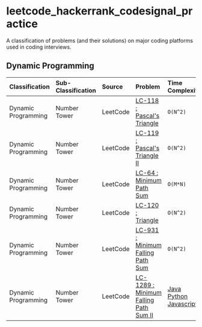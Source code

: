 # leetcode_hackerrank_codesignal_practice
A classification of problems (and their solutions) on major coding platforms used in coding interviews.

## Dynamic Programming

| Classification | Sub-Classification | Source | Problem | Time Complexity | Space Complexity | Difficulty | Explanation | Solution |
| :-             | :-                 | :-     | :-      | :-              | :-               | :-         | :- | :-       |
| Dynamic Programming | Number Tower  | LeetCode | [LC-118 : Pascal's Triangle](https://leetcode.com/problems/pascals-triangle) | `O(N^2)` | `O(N^2)` | Easy | [Solution Explanation](./dynamic_programming/leetcode/LC-118_Solution_Explanation.md) | [Java](./dynamic_programming/leetcode/java/LeetCode118.java)<br/>[Python](./dynamic_programming/leetcode/python/leet_code_118.py)<br/>[Javascript](./dynamic_programming/leetcode/javascript/leetCode118.js) |
| Dynamic Programming | Number Tower  | LeetCode | [LC-119 : Pascal's Triangle II](https://leetcode.com/problems/pascals-triangle-ii/) | `O(N^2)` | `O(N^2)` | Easy | [Solution Explanation](./dynamic_programming/leetcode/LC-118_Solution_Explanation.md) | [Java](./dynamic_programming/leetcode/java/LeetCode119.java)<br/>[Python](./dynamic_programming/leetcode/python/leet_code_119.py)<br/>[Javascript](./dynamic_programming/leetcode/javascript/leetCode119.js) |
| Dynamic Programming | Number Tower  | LeetCode | [LC-64 : Minimum Path Sum](https://leetcode.com/problems/minimum-path-sum/) | `O(M*N)` | `O(1)` | Medium | [Solution Explanation](./dynamic_programming/leetcode/LC-64_Solution_Explanation.md) | [Java](./dynamic_programming/leetcode/java/LeetCode64.java)<br/>[Python](./dynamic_programming/leetcode/python/leet_code_64.py)<br/>[Javascript](./dynamic_programming/leetcode/javascript/leetCode64.js) |
| Dynamic Programming | Number Tower  | LeetCode | [LC-120 : Triangle](https://leetcode.com/problems/triangle/) | `O(N^2)` | `O(N)` | Medium | [Solution Explanation](./dynamic_programming/leetcode/LC-120_Solution_Explanation.md) | [Java](./dynamic_programming/leetcode/java/LeetCode120.java)<br/>[Python](./dynamic_programming/leetcode/python/leet_code_120.py)<br/>[Javascript](./dynamic_programming/leetcode/javascript/leetCode120.js) |
| Dynamic Programming | Number Tower  | LeetCode | [LC-931 : Minimum Falling Path Sum](https://leetcode.com/problems/minimum-falling-path-sum/) | `O(N^2)` | `O(N)` | Medium | [Solution Explanation](./dynamic_programming/leetcode/LC-931_Solution_Explanation.md)<br/>[DP Mindset](./dynamic_programming/leetcode/LC-931_How_To_Tackle_A_DP_Problem_Mindset.md) | [Java](./dynamic_programming/leetcode/java/LeetCode931.java)<br/>[Python](./dynamic_programming/leetcode/python/leet_code_931.py)<br/>[Javascript](./dynamic_programming/leetcode/javascript/leetCode931.js) |
| Dynamic Programming | Number Tower  | LeetCode | [LC-1289 : Minimum Falling Path Sum II](https://leetcode.com/problems/minimum-falling-path-sum-ii/) | [Java](./dynamic_programming/leetcode/java/LeetCode1289.java)<br/>[Python](./dynamic_programming/leetcode/python/leet_code_1289.py)<br/>[Javascript](./dynamic_programming/leetcode/javascript/leetCode1289.js) |
